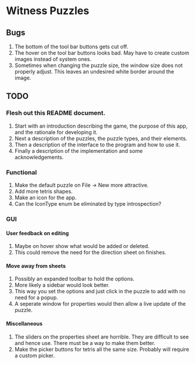 # Witness Puzzles

## Bugs

1. The bottom of the tool bar buttons gets cut off.
1. The hover on the tool bar buttons looks bad. May have to create custom images instead of system ones.
1. Sometimes when changing the puzzle size, the window size does not properly adjust. This leaves an undesired white border around the image.

## TODO

### Flesh out this README document.

1. Start with an introduction describing the game, the purpose of this app, and the rationale for developing it.
1. Next a description of the puzzles, the puzzle types, and their elements.
1. Then a description of the interface to the program and how to use it.
1. Finally a description of the implementation and some acknowledgements.

### Functional

1. Make the default puzzle on File -> New more attractive.
1. Add more tetris shapes.
1. Make an icon for the app.
1. Can the IconType enum be eliminated by type introspection?

### GUI

#### User feedback on editing

1. Maybe on hover show what would be added or deleted.
1. This could remove the need for the direction sheet on finishes.

#### Move away from sheets

1. Possibly an expanded toolbar to hold the options.
1. More likely a sidebar would look better.
1. This way you set the options and just click in the puzzle to add with no need for a popup.
1. A seperate window for properties would then allow a live update of the puzzle.

#### Miscellaneous

1. The sliders on the properties sheet are horrible.  They are difficult to see and hence use.  There must be a way to make them better.
1. Make the picker buttons for tetris all the same size. Probably will require a custom picker.
